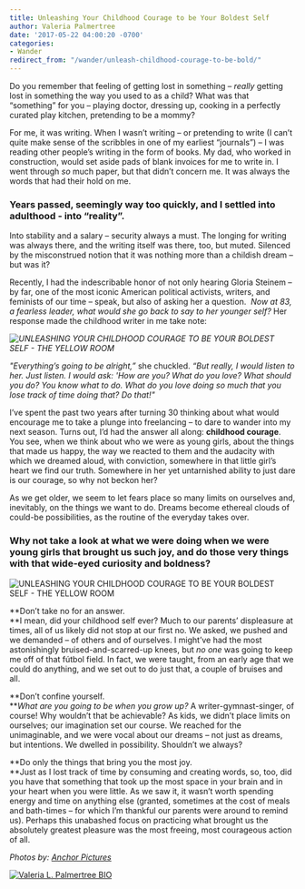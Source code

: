 ```yaml
---
title: Unleashing Your Childhood Courage to be Your Boldest Self
author: Valeria Palmertree
date: '2017-05-22 04:00:20 -0700'
categories:
- Wander
redirect_from: "/wander/unleash-childhood-courage-to-be-bold/"
---
```


Do you remember that feeling of getting lost in something – _really_ getting lost in something the way you used to as a child? What was that “something” for you – playing doctor, dressing up, cooking in a perfectly curated play kitchen, pretending to be a mommy?

For me, it was writing. When I wasn’t writing – or pretending to write (I can’t quite make sense of the scribbles in one of my earliest “journals”) – I was reading other people’s writing in the form of books. My dad, who worked in construction, would set aside pads of blank invoices for me to write in. I went through _so_ much paper, but that didn’t concern me. It was always the words that had their hold on me.

### **Years passed, seemingly way too quickly, and I settled into adulthood - into “reality”.**

Into stability and a salary – security always a must. The longing for writing was always there, and the writing itself was there, too, but muted. Silenced by the misconstrued notion that it was nothing more than a childish dream – but was it?

Recently, I had the indescribable honor of not only hearing Gloria Steinem – by far, one of the most iconic American political activists, writers, and feminists of our time – speak, but also of asking her a question.  _Now at 83, a fearless leader, what would she go back to say to her younger self?_ Her response made the childhood writer in me take note:

_![UNLEASHING YOUR CHILDHOOD COURAGE TO BE YOUR BOLDEST SELF - THE YELLOW ROOM](https://yellow-blog-images.imgix.net/2017/05/DSC_2323.jpg "UNLEASHING YOUR CHILDHOOD COURAGE TO BE YOUR BOLDEST SELF - THE YELLOW ROOM")_

_"Everything’s going to be alright,”_ she chuckled. _“But really, I would listen to her. Just listen. I would ask: 'How are you? What do you love? What should you do? You know what to do. What do you love doing so much that you lose track of time doing that? Do that!"_

I’ve spent the past two years after turning 30 thinking about what would encourage me to take a plunge into freelancing – to dare to wander into my next season. Turns out, I’d had the answer all along: **childhood courage**. You see, when we think about who we were as young girls, about the things that made us happy, the way we reacted to them and the audacity with which we dreamed aloud, with conviction, somewhere in that little girl’s heart we find our truth. Somewhere in her yet untarnished ability to just dare is our courage, so why not beckon her?

As we get older, we seem to let fears place so many limits on ourselves and, inevitably, on the things we want to do. Dreams become ethereal clouds of could-be possibilities, as the routine of the everyday takes over.

### **Why not take a look at what we were doing when we were young girls that brought us such joy, and do those very things with that wide-eyed curiosity and boldness?**

![UNLEASHING YOUR CHILDHOOD COURAGE TO BE YOUR BOLDEST SELF - THE YELLOW ROOM](https://yellow-blog-images.imgix.net/2017/05/DSC_2341.jpg)

**Don’t take no for an answer.  
**I mean, did your childhood self ever? Much to our parents’ displeasure at times, all of us likely did not stop at our first no. We asked, we pushed and we demanded – of others and of ourselves. I might’ve had the most astonishingly bruised-and-scarred-up knees, but _no one_ was going to keep me off of that fútbol field. In fact, we were taught, from an early age that we could do anything, and we set out to do just that, a couple of bruises and all.

**Don’t confine yourself.  
**_What are you going to be when you grow up?_ A writer-gymnast-singer, of course! Why wouldn’t that be achievable? As kids, we didn’t place limits on ourselves; our imagination set our course. We reached for the unimaginable, and we were vocal about our dreams – not just as dreams, but intentions. We dwelled in possibility. Shouldn’t we always?

**Do only the things that bring you the most joy.  
**Just as I lost track of time by consuming and creating words, so, too, did you have that something that took up the most space in your brain and in your heart when you were little. As we saw it, it wasn’t worth spending energy and time on anything else (granted, sometimes at the cost of meals and bath-times – for which I’m thankful our parents were around to remind us). Perhaps this unabashed focus on practicing what brought us the absolutely greatest pleasure was the most freeing, most courageous action of all.

_Photos by: [Anchor Pictures](http://anchor-pictures.com/)_

[![Valeria L. Palmertree BIO](https://yellow-blog-images.imgix.net/2017/05/VALERIA-PALMERTREE-BIO.jpg)](https://www.thepalmtreetype.com/)

